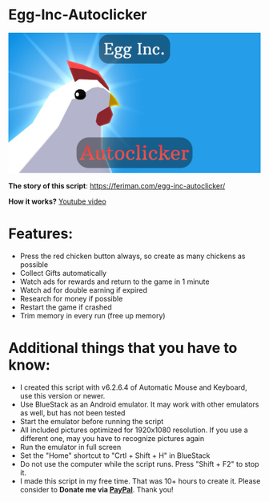 # Egg-Inc-Autoclicker
![header](https://raw.githubusercontent.com/Feriman22/Egg-Inc-Autoclicker/main/egg-inc-autoclicker.jpg)

**The story of this script**: https://feriman.com/egg-inc-autoclicker/

**How it works?** [Youtube video](https://youtu.be/oVEqUSurcgk)


# Features:

- Press the red chicken button always, so create as many chickens as possible
- Collect Gifts automatically
- Watch ads for rewards and return to the game in 1 minute
- Watch ad for double earning if expired
- Research for money if possible
- Restart the game if crashed
- Trim memory in every run (free up memory)

# Additional things that you have to know:

- I created this script with v6.2.6.4 of Automatic Mouse and Keyboard, use this version or newer.
- Use BlueStack as an Android emulator. It may work with other emulators as well, but has not been tested
- Start the emulator before running the script
- All included pictures optimized for 1920x1080 resolution. If you use a different one, may you have to recognize pictures again
- Run the emulator in full screen
- Set the "Home" shortcut to "Crtl + Shift + H" in BlueStack
- Do not use the computer while the script runs. Press "Shift + F2" to stop it.
- I made this script in my free time. That was 10+ hours to create it. Please consider to **Donate me via [PayPal](https://paypal.me/BajzaFerenc)**. Thank you!
